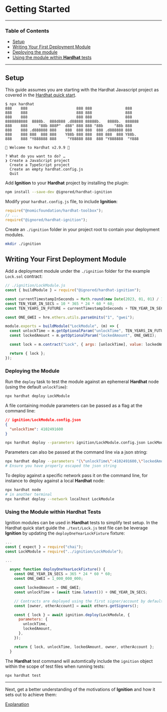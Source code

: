 # Getting Started

---

### Table of Contents

- [Setup](./getting-started-guide.md#setup)
- [Writing Your First Deployment Module](./getting-started-guide.md#writing-your-first-deployment-module)
- [Deploying the module](./getting-started-guide.md#deploying-the-module)
- [Using the module within **Hardhat** tests](./getting-started-guide.md#using-the-module-within-hardhat-tests)

---

## Setup

This guide assumes you are starting with the Hardhat Javascript project as covered in the [Hardhat quick start](https://hardhat.org/hardhat-runner/docs/getting-started#quick-start).

```shell
$ npx hardhat
888    888                      888 888               888
888    888                      888 888               888
888    888                      888 888               888
8888888888  8888b.  888d888 .d88888 88888b.   8888b.  888888
888    888     "88b 888P"  d88" 888 888 "88b     "88b 888
888    888 .d888888 888    888  888 888  888 .d888888 888
888    888 888  888 888    Y88b 888 888  888 888  888 Y88b.
888    888 "Y888888 888     "Y88888 888  888 "Y888888  "Y888

👷 Welcome to Hardhat v2.9.9 👷‍

? What do you want to do? …
❯ Create a JavaScript project
  Create a TypeScript project
  Create an empty hardhat.config.js
  Quit
```

Add **Ignition** to your **Hardhat** project by installing the plugin:

```bash
npm install --save-dev @ignored/hardhat-ignition
```

Modify your `hardhat.config.js` file, to include **Ignition**:

```javascript
require("@nomicfoundation/hardhat-toolbox");
// ...
require("@ignored/hardhat-ignition");
```

Create an `./ignition` folder in your project root to contain your deployment modules.

```bash
mkdir ./ignition
```

## Writing Your First Deployment Module

Add a deployment module under the `./ignition` folder for the example `Lock.sol` contract:

```js
// ./ignition/LockModule.js
const { buildModule } = require("@ignored/hardhat-ignition");

const currentTimestampInSeconds = Math.round(new Date(2023, 01, 01) / 1000);
const TEN_YEAR_IN_SECS = 10 * 365 * 24 * 60 * 60;
const TEN_YEARS_IN_FUTURE = currentTimestampInSeconds + TEN_YEAR_IN_SECS;

const ONE_GWEI = hre.ethers.utils.parseUnits("1", "gwei");

module.exports = buildModule("LockModule", (m) => {
  const unlockTime = m.getOptionalParam("unlockTime", TEN_YEARS_IN_FUTURE);
  const lockedAmount = m.getOptionalParam("lockedAmount", ONE_GWEI);

  const lock = m.contract("Lock", { args: [unlockTime], value: lockedAmount });

  return { lock };
});
```

### Deploying the Module

Run the `deploy` task to test the module against an ephemeral **Hardhat** node (using the default `unlockTime`):

```bash
npx hardhat deploy LockModule
```

A file containing module parameters can be passed as a flag at the command line:

```json
// ignition/LockModule.config.json
{
  "unlockTime": 4102491600
}
```

```bash
npx hardhat deploy --parameters ignition/LockModule.config.json LockModule
```

Parameters can also be passed at the command line via a json string:

```bash
npx hardhat deploy --parameters "{\"unlockTime\":4102491600,\"lockedAmount\":2000000000}" LockModule
# Ensure you have properly escaped the json string
```

To deploy against a specific network pass it on the command line, for instance to deploy against a local **Hardhat** node:

```bash
npx hardhat node
# in another terminal
npx hardhat deploy --network localhost LockModule
```

### Using the Module within Hardhat Tests

Ignition modules can be used in **Hardhat** tests to simplify test setup. In the Hardhat quick start guide the `./test/Lock.js` test file can be leverage **Ignition** by updating the `deployOneYearLockFixture` fixture:

```js
...
const { expect } = require("chai");
const LockModule = require("../ignition/LockModule");

...

  async function deployOneYearLockFixture() {
    const ONE_YEAR_IN_SECS = 365 * 24 * 60 * 60;
    const ONE_GWEI = 1_000_000_000;

    const lockedAmount = ONE_GWEI;
    const unlockTime = (await time.latest()) + ONE_YEAR_IN_SECS;

    // Contracts are deployed using the first signer/account by default
    const [owner, otherAccount] = await ethers.getSigners();

    const { lock } = await ignition.deploy(LockModule, {
      parameters: {
        unlockTime,
        lockedAmount,
      },
    });

    return { lock, unlockTime, lockedAmount, owner, otherAccount };
  }
```

The **Hardhat** test command will automtically include the `ignition` object within the scope of test files when running tests:

```sh
npx hardhat test
```

---

Next, get a better understanding of the motivations of **Ignition** and how it sets out to achieve them:

[Explanation](./explanation.md)
